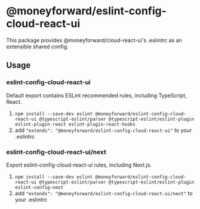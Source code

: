 # @moneyforward/eslint-config-cloud-react-ui

This package provides @moneyforward/cloud-react-ui's .eslintrc as an extensible shared config.

## Usage

### eslint-config-cloud-react-ui

Default export contains ESLint recommended rules, including TypeScript, React.

1. `npm install --save-dev eslint @moneyforward/eslint-config-cloud-react-ui @typescript-eslint/parser @typescript-eslint/eslint-plugin eslint-plugin-react eslint-plugin-react-hooks`
2. add `"extends": "@moneyforward/eslint-config-cloud-react-ui"` to your .eslintrc

### eslint-config-cloud-react-ui/next

Export eslint-config-cloud-react-ui rules, including Next.js.

1. `npm install --save-dev eslint @moneyforward/eslint-config-cloud-react-ui @typescript-eslint/parser @typescript-eslint/eslint-plugin eslint-config-next`
2. add `"extends": "@moneyforward/eslint-config-cloud-react-ui/next"` to your .eslintrc
